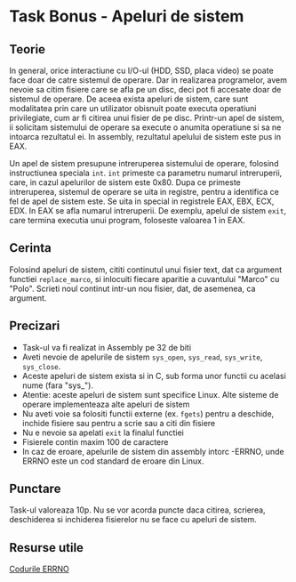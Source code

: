 # Task Bonus - Apeluri de sistem

## Teorie

In general, orice interactiune cu I/O-ul (HDD, SSD, placa video) se poate face doar de catre sistemul de operare.
Dar in realizarea programelor, avem nevoie sa citim fisiere care se afla pe un disc, deci pot fi accesate doar de sistemul de operare.
De aceea exista apeluri de sistem, care sunt modalitatea prin care un utilizator obisnuit poate executa operatiuni privilegiate, cum ar fi citirea unui fisier de pe disc.
Printr-un apel de sistem, ii solicitam sistemului de operare sa execute o anumita operatiune si sa ne intoarca rezultatul ei.
In assembly, rezultatul apelului de sistem este pus in EAX.

Un apel de sistem presupune intreruperea sistemului de operare, folosind instructiunea speciala `int`.
`int` primeste ca parametru numarul intreruperii, care, in cazul apelurilor de sistem este 0x80.
Dupa ce primeste intreruperea, sistemul de operare se uita in registre, pentru a identifica ce fel de apel de sistem este.
Se uita in special in registrele EAX, EBX, ECX, EDX.
In EAX se afla numarul intreruperii. 
De exemplu, apelul de sistem `exit`, care termina executia unui program, foloseste valoarea 1 in EAX.

## Cerinta

Folosind apeluri de sistem, cititi continutul unui fisier text, dat ca argument functiei `replace_marco`, si inlocuiti fiecare aparitie a cuvantului "Marco" cu "Polo".
Scrieti noul continut intr-un nou fisier, dat, de asemenea, ca argument.

## Precizari
 * Task-ul va fi realizat in Assembly pe 32 de biti
 * Aveti nevoie de apelurile de sistem `sys_open`, `sys_read`, `sys_write`, `sys_close`.
 * Aceste apeluri de sistem exista si in C, sub forma unor functii cu acelasi nume (fara "sys_").
 * Atentie: aceste apeluri de sistem sunt specifice Linux. Alte sisteme de operare implementeaza alte apeluri de sistem
 * Nu aveti voie sa folositi functii externe (ex. `fgets`) pentru a deschide, inchide fisiere sau pentru a scrie sau a citi din fisiere
 * Nu e nevoie sa apelati `exit` la finalul functiei
 * Fisierele contin maxim 100 de caractere
 * In caz de eroare, apelurile de sistem din assembly intorc -ERRNO, unde ERRNO este un cod standard de eroare din Linux.


## Punctare

Task-ul valoreaza 10p.
Nu se vor acorda puncte daca citirea, scrierea, deschiderea si inchiderea fisierelor nu se face cu apeluri de sistem.

## Resurse utile

[Codurile ERRNO](https://www.thegeekstuff.com/2010/10/linux-error-codes/)
